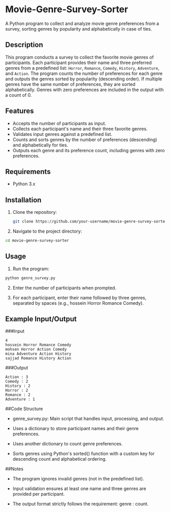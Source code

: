 # Movie-Genre-Survey-Sorter
A Python program to collect and analyze movie genre preferences from a survey, sorting genres by popularity and alphabetically in case of ties.

## Description

This program conducts a survey to collect the favorite movie genres of participants. Each participant provides their name and three preferred genres from a predefined list: `Horror`, `Romance`, `Comedy`, `History`, `Adventure`, and `Action`. The program counts the number of preferences for each genre and outputs the genres sorted by popularity (descending order). If multiple genres have the same number of preferences, they are sorted alphabetically. Genres with zero preferences are included in the output with a count of 0.

## Features

- Accepts the number of participants as input.
- Collects each participant's name and their three favorite genres.
- Validates input genres against a predefined list.
- Counts and sorts genres by the number of preferences (descending) and alphabetically for ties.
- Outputs each genre and its preference count, including genres with zero preferences.

## Requirements

- Python 3.x

## Installation

1. Clone the repository:
   ```bash
   git clone https://github.com/your-username/movie-genre-survey-sorter.git```

2. Navigate to the project directory:
  ```bash
cd movie-genre-survey-sorter
```

## Usage

1. Run the program:
  ```bash
python genre_survey.py
```

2. Enter the number of participants when prompted.


3. For each participant, enter their name followed by three genres, separated by spaces (e.g., hossein Horror Romance Comedy).


## Example Input/Output

###Input
  ```plain
4
hossein Horror Romance Comedy
mohsen Horror Action Comedy
mina Adventure Action History
sajjad Romance History Action
```
###Output
  ```plain
Action : 3
Comedy : 2
History : 2
Horror : 2
Romance : 2
Adventure : 1
```

##Code Structure

* genre_survey.py: Main script that handles input, processing, and output.

* Uses a dictionary to store participant names and their genre preferences.

* Uses another dictionary to count genre preferences.

* Sorts genres using Python's sorted() function with a custom key for descending count and alphabetical ordering.


##Notes

* The program ignores invalid genres (not in the predefined list).

* Input validation ensures at least one name and three genres are provided per participant.

* The output format strictly follows the requirement: genre : count.

